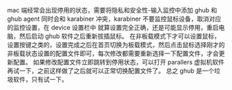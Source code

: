mac 端经常会出现停用的状态，需要将隐私和安全性-输入监控中添加 ghub 和 ghub agent
同时会和 karabiner 冲突，karabiner 不要监控鼠标设备，取消对应的监控设置，在 device 设置栏中
就算设置完全正确，还是可能显示停用，重启电脑，然后启动 ghub 软件之后重新拔插鼠标。
在非板载模式下才可以设置鼠标，设置按键之类的，设置完成之后在首页切换为板载模式，然后点击鼠标选择刚才的非板载状态设置的配置文件即可，每次修改都需要重新选择一下配置文件，才会更新配置。
如果修改配置文件立即跳转到停用状态，可以打开 parallers 虚拟机软件再试一下，之前这样做了之后就可以正常切换配置文件了。
总之 ghub 是一个垃圾软件，只有试一下。
